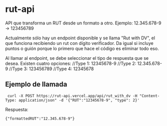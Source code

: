 # rut-api
API que transforma un RUT desde un formato a otro. Ejemplo: 12.345.678-9 → 123456789

Actualmente sólo hay un endpoint disponible y se llama "Rut with DV", el que funciona recibiendo un rut con dígito verificador. Da igual si incluye puntos o guión porque lo primero que hace el código es eliminar todo eso.

Al llamar al endpoint, se debe seleccionar el tipo de respuesta que se desea. Existen cuatro opciones:
//Type 1: 12345678-9
//Type 2: 12.345.678-9
//Type 3: 123456789
//Type 4: 12345678


## Ejemplo de llamada
```
 curl -X POST https://rut-api.vercel.app/api/rut_with_dv -H "Content-Type: application/json" -d '{"RUT":"12345678-9", "type": 2}'
```

Respuesta:
```
{"formattedRUT":"12.345.678-9"}
```